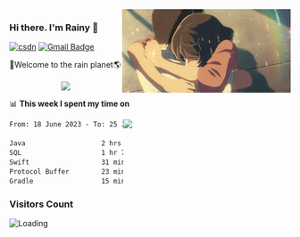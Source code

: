 <img  align='right' height="150" src="https://github.com/LikeRainDay/LikeRainDay/blob/master/pic/img_rain_1.gif?raw=true">



### Hi there. I'm Rainy :lemon:

[![csdn](https://img.shields.io/badge/-csdn-c14438?style=flat-square&logo=c&logoColor=white)](https://blog.csdn.net/qq_15807167)
[![Gmail Badge](https://img.shields.io/badge/-gmail-c14438?style=flat-square&logo=Gmail&logoColor=white&link=mailto:houshuai0816@gmail.com)](mailto:houshuai0816@gmail.com)

🚀Welcome to the rain planet🌎

<center>
<img align='center'  src="https://source.unsplash.com/user/rainyhehe/likes">
</center>

📊 **This week I spent my time on**

<img align='right'   width="300" src="https://github-readme-stats.vercel.app/api?username=LikeRainDay&show_icons=true&title_color=fff&icon_color=79ff97&text_color=9f9f9f&bg_color=151515&count_private=true">

<!--START_SECTION:waka-->

```txt
From: 18 June 2023 - To: 25 June 2023

Java                   2 hrs 22 mins   ███████████▓░░░░░░░░░░░░░   46.34 %
SQL                    1 hr 7 mins     █████▓░░░░░░░░░░░░░░░░░░░   22.06 %
Swift                  31 mins         ██▓░░░░░░░░░░░░░░░░░░░░░░   10.30 %
Protocol Buffer        23 mins         ██░░░░░░░░░░░░░░░░░░░░░░░   07.78 %
Gradle                 15 mins         █▒░░░░░░░░░░░░░░░░░░░░░░░   05.06 %
```

<!--END_SECTION:waka-->

### Visitors Count
<img align="left" src = "https://profile-counter.glitch.me/LikeRainDay/count.svg" alt ="Loading">
